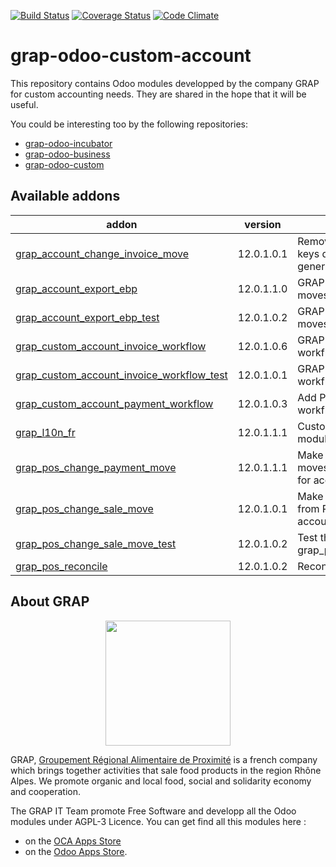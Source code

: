 [![Build Status](https://travis-ci.org/grap/grap-odoo-custom-account.svg?branch=12.0)](https://travis-ci.org/grap/grap-odoo-custom-account?branch=12.0)
[![Coverage Status](https://coveralls.io/repos/github/grap/grap-odoo-custom-account/badge.svg?branch=12.0)](https://coveralls.io/github/grap/grap-odoo-custom-account?branch=12.0)
[![Code Climate](https://codeclimate.com/github/grap/grap-odoo-custom-account/badges/gpa.svg)](https://codeclimate.com/github/grap/grap-odoo-custom-account)


# grap-odoo-custom-account

This repository contains Odoo modules developped by the company GRAP for
custom accounting needs. They are shared in the hope that it will be useful.

You could be interesting too by the following repositories:

* [grap-odoo-incubator](https://github.com/grap/grap-odoo-incubator)
* [grap-odoo-business](https://github.com/grap/grap-odoo-business)
* [grap-odoo-custom](https://github.com/grap/grap-odoo-custom)

[//]: # (addons)

Available addons
----------------
addon | version | summary
--- | --- | ---
[grap_account_change_invoice_move](grap_account_change_invoice_move/) | 12.0.1.0.1 | Remove product from the keys during account moves generation from invoices
[grap_account_export_ebp](grap_account_export_ebp/) | 12.0.1.1.0 | GRAP - Export accounting moves to EBP
[grap_account_export_ebp_test](grap_account_export_ebp_test/) | 12.0.1.0.2 | GRAP - Export accounting moves to EBP - Test
[grap_custom_account_invoice_workflow](grap_custom_account_invoice_workflow/) | 12.0.1.0.6 | GRAP - Custom Invoice workflow
[grap_custom_account_invoice_workflow_test](grap_custom_account_invoice_workflow_test/) | 12.0.1.0.1 | GRAP - Custom Invoice workflow
[grap_custom_account_payment_workflow](grap_custom_account_payment_workflow/) | 12.0.1.0.3 | Add Payment Check workflow
[grap_l10n_fr](grap_l10n_fr/) | 12.0.1.1.1 | Custom changes of l10n_fr module for GRAP
[grap_pos_change_payment_move](grap_pos_change_payment_move/) | 12.0.1.1.1 | Make Bank accounting moves from PoS acceptable for accoutants
[grap_pos_change_sale_move](grap_pos_change_sale_move/) | 12.0.1.0.1 | Make Sale accounting moves from PoS acceptable for accoutants
[grap_pos_change_sale_move_test](grap_pos_change_sale_move_test/) | 12.0.1.0.2 | Test the module grap_pos_change_sale_move
[grap_pos_reconcile](grap_pos_reconcile/) | 12.0.1.0.2 | Reconcile PoS entries

[//]: # (end addons)

## About GRAP

<p align="center">
   <img src="http://www.grap.coop/wp-content/uploads/2016/11/GRAP.png" width="200"/>
</p>

GRAP, [Groupement Régional Alimentaire de Proximité](http://www.grap.coop) is a
french company which brings together activities that sale food products in the
region Rhône Alpes. We promote organic and local food, social and solidarity
economy and cooperation.

The GRAP IT Team promote Free Software and developp all the Odoo modules under
AGPL-3 Licence. You can get find all this modules here :
* on the [OCA Apps Store](https://odoo-community.org/shop?&search=GRAP)
* on the [Odoo Apps Store](https://www.odoo.com/apps/modules/browse?author=GRAP).
